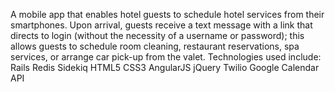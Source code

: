 A mobile app that enables hotel guests to schedule hotel services from their smartphones. Upon arrival,  guests receive a text message with a link that directs to login (without the necessity of a username or password); this allows guests to schedule room cleaning,  restaurant reservations, spa services, or arrange car pick-up from the valet. 
Technologies used include:
Rails
Redis
Sidekiq
HTML5
CSS3
AngularJS
jQuery
Twilio 
Google Calendar API
